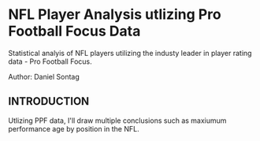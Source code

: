 # NFL Player Analysis utlizing Pro Football Focus Data
Statistical analyis of NFL players utilizing the industy leader in player rating data - Pro Football Focus.

Author: Daniel Sontag

## INTRODUCTION

Utlizing PPF data, I'll draw multiple conclusions such as maxiumum performance age by position in the NFL. 
